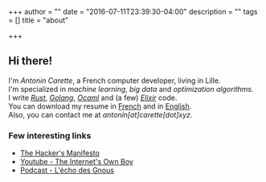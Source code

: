 +++
author = ""
date = "2016-07-11T23:39:30-04:00"
description = ""
tags = []
title = "about"

+++

## Hi there!

I'm <em>Antonin Carette</em>, a French computer developer, living in Lille.  
I'm specialized in <em>machine learning</em>, <em>big data</em> and <em>optimization algorithms</em>.  
I write <em>[Rust](https://www.rust-lang.org)</em>, <em>[Golang](https://golang.org)</em>, <em>[Ocaml](http://ocaml.org/)</em> and (a few) <em>[Elixir](http://elixir-lang.org/)</em> code.  
You can download my resume in [French](/CV_Carette_Antonin_FR.pdf) and in [English](/CV_Carette_Antonin_EN.pdf).  
Also, you can contact me at _antonin[at]carette[dot]xyz_.

### Few interesting links
* [The Hacker's Manifesto](https://www.usc.edu/~douglast/202/lecture23/manifesto.html)
* [Youtube - The Internet's Own Boy](https://www.youtube.com/watch?v=9vz06QO3UkQ)
* [Podcast - L'écho des Gnous](http://ludovic.grossard.fr/feed/podcast/lecho-des-gnous)
